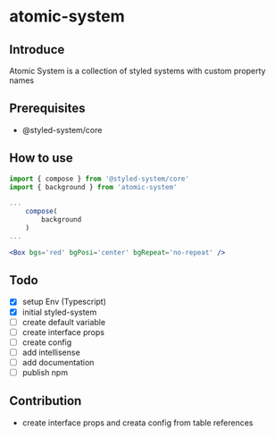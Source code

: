 # atomic-system

## Introduce

Atomic System is a collection of styled systems with custom property names

## Prerequisites

- @styled-system/core

## How to use

```jsx
import { compose } from '@styled-system/core'
import { background } from 'atomic-system'

...
	compose(
		background
	)
...

<Box bgs='red' bgPosi='center' bgRepeat='no-repeat' />
```

## Todo

- [x] setup Env (Typescript)
- [x] initial styled-system
- [ ] create default variable
- [ ] create interface props
- [ ] create config
- [ ] add intellisense
- [ ] add documentation
- [ ] publish npm

## Contribution

- create interface props and creata config from table references
